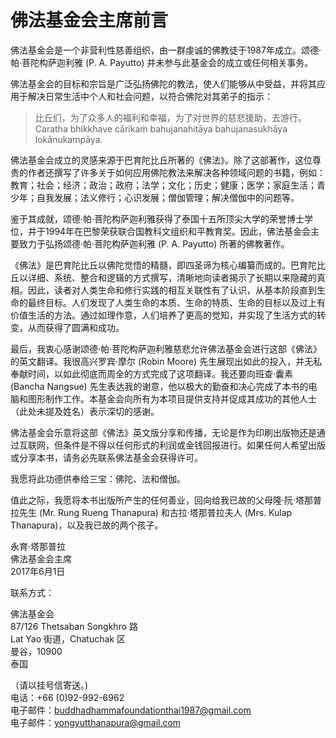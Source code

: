 ---
---

# 佛法基金会主席前言

佛法基金会是一个非营利性慈善组织，由一群虔诚的佛教徒于1987年成立。颂德·帕·菩陀构萨迦利雅 (P. A. Payutto) 并未参与此基金会的成立或任何相关事务。

佛法基金会的目标和宗旨是广泛弘扬佛陀的教法，使人们能够从中受益，并将其应用于解决日常生活中个人和社会问题，以符合佛陀对其弟子的指示：

> 比丘们，为了众多人的福利和幸福，为了对世界的慈悲援助，去游行。Caratha bhikkhave cārikaṁ bahujanahitāya bahujanasukhāya lokānukampāya.

佛法基金会成立的灵感来源于巴育陀比丘所著的《佛法》。除了这部著作，这位尊贵的作者还撰写了许多关于如何应用佛陀教法来解决各种领域问题的书籍，例如：教育；社会；经济；政治；政府；法学；文化；历史；健康；医学；家庭生活；青少年；自我发展；法义修行；心识发展；僧伽管理；解决僧伽中的问题等。

鉴于其成就，颂德·帕·菩陀构萨迦利雅获得了泰国十五所顶尖大学的荣誉博士学位，并于1994年在巴黎荣获联合国教科文组织和平教育奖。因此，佛法基金会主要致力于弘扬颂德·帕·菩陀构萨迦利雅 (P. A. Payutto) 所著的佛教著作。

《佛法》是巴育陀比丘以佛陀觉悟的精髓，即四圣谛为核心编纂而成的。巴育陀比丘以详细、系统、整合和逻辑的方式撰写，清晰地向读者揭示了长期以来隐藏的真相。因此，读者对人类生命和修行实践的相互关联性有了认识，从基本阶段直到生命的最终目标。人们发现了人类生命的本质、生命的特质、生命的目标以及过上有价值生活的方法。通过如理作意，人们培养了更高的觉知，并实现了生活方式的转变，从而获得了圆满和成功。

最后，我衷心感谢颂德·帕·菩陀构萨迦利雅慈悲允许佛法基金会进行这部《佛法》的英文翻译。我很高兴罗宾·摩尔 (Robin Moore) 先生展现出如此的投入，并无私奉献时间，以如此彻底而周全的方式完成了这项翻译。我还要向班查·囊素 (Bancha Nangsue) 先生表达我的谢意，他以极大的勤奋和决心完成了本书的电脑和图形制作工作。本基金会向所有为本项目提供支持并促成其成功的其他人士（此处未提及姓名）表示深切的感谢。

佛法基金会乐意将这部《佛法》英文版分享和传播，无论是作为印刷出版物还是通过互联网，但条件是不得以任何形式的利润或金钱回报进行。如果任何人希望出版或分享本书，请务必先联系佛法基金会获得许可。

我愿将此功德供奉给三宝：佛陀、法和僧伽。

值此之际，我愿将本书出版所产生的任何善业，回向给我已故的父母隆·阮·塔那普拉先生 (Mr. Rung Rueng Thanapura) 和古拉·塔那普拉夫人 (Mrs. Kulap Thanapura)，以及我已故的两个孩子。

永育·塔那普拉  
佛法基金会主席  
2017年6月1日

联系方式：

佛法基金会  
87/126 Thetsaban Songkhro 路  
Lat Yao 街道，Chatuchak 区  
曼谷，10900  
泰国

（请以挂号信寄送。)  
电话：+66 (0)92-992-6962  
电子邮件：buddhadhammafoundationthai1987@gmail.com  
电子邮件：yongyutthanapura@gmail.com